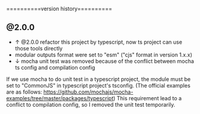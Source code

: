 ==========version history==========

## @2.0.0
- ↑ @2.0.0 refactor this project by typescript, now ts project can use those tools directly
- modular outputs format were set to "esm" ("cjs" format in version 1.x.x)
- ↓ mocha unit test was removed because of the conflict between mocha ts config and compilation config


If we use mocha to do unit test in a typescript project, the module must be set to "CommonJS" in typescript project's tsconfig. 
(The official examples are as follows:
https://github.com/mochajs/mocha-examples/tree/master/packages/typescript)
This requirement lead to a conflict to compilation config, so I removed the unit test temporarily.
